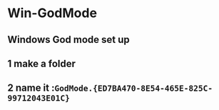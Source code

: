 # Win-GodMode
## Windows God mode set up
## 1 make a folder
## 2 name it :`GodMode.{ED7BA470-8E54-465E-825C-99712043E01C}`
